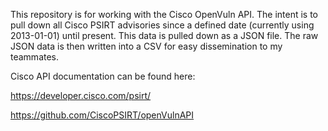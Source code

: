 This repository is for working with the Cisco OpenVuln API.  The intent is to pull down all Cisco PSIRT advisories since a defined date (currently using 2013-01-01) until present.  This data is pulled down as a JSON file.   The raw JSON data is then written into a CSV for easy dissemination to my teammates.

Cisco API documentation can be found here:

https://developer.cisco.com/psirt/

https://github.com/CiscoPSIRT/openVulnAPI